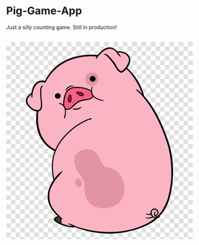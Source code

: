 # Pig-Game-App
Just a silly counting game. Still in production! 

<br>
<img alt="CUTIEEE" src="./assets/cutie.png" />
<br>
